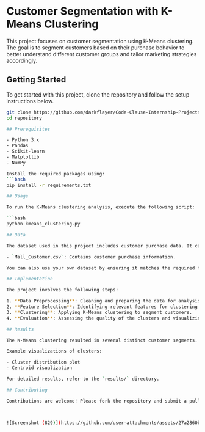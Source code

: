 # Customer Segmentation with K-Means Clustering
This project focuses on customer segmentation using K-Means clustering. The goal is to segment customers based on their purchase behavior 
to better understand different customer groups and tailor marketing strategies accordingly.
## Getting Started

To get started with this project, clone the repository and follow the setup instructions below.

```bash
git clone https://github.com/darkflayer/Code-Clause-Internship-Projects/Customer-Segmentation.git
cd repository

## Prerequisites

- Python 3.x
- Pandas
- Scikit-learn
- Matplotlib
- NumPy

Install the required packages using:
```bash
pip install -r requirements.txt

## Usage

To run the K-Means clustering analysis, execute the following script:

```bash
python kmeans_clustering.py

## Data

The dataset used in this project includes customer purchase data. It can be found in the `data/` directory.

- `Mall_Customer.csv`: Contains customer purchase information.

You can also use your own dataset by ensuring it matches the required format.

## Implementation

The project involves the following steps:

1. **Data Preprocessing**: Cleaning and preparing the data for analysis.
2. **Feature Selection**: Identifying relevant features for clustering.
3. **Clustering**: Applying K-Means clustering to segment customers.
4. **Evaluation**: Assessing the quality of the clusters and visualizing the results.

## Results

The K-Means clustering resulted in several distinct customer segments. 

Example visualizations of clusters:

- Cluster distribution plot
- Centroid visualization

For detailed results, refer to the `results/` directory.

## Contributing

Contributions are welcome! Please fork the repository and submit a pull request with your changes. For detailed contribution guidelines, refer to `CONTRIBUTING.md`.



![Screenshot (829)](https://github.com/user-attachments/assets/27a2860b-30c4-4166-9374-43cacbaa688a)

